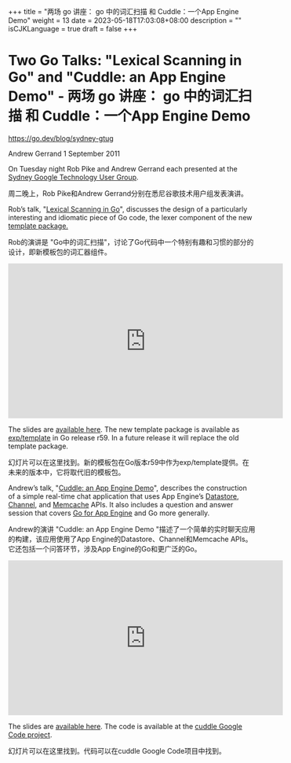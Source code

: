 +++
title = "两场 go 讲座： go 中的词汇扫描 和 Cuddle：一个App Engine Demo"
weight = 13
date = 2023-05-18T17:03:08+08:00
description = ""
isCJKLanguage = true
draft = false
+++

# Two Go Talks: "Lexical Scanning in Go" and "Cuddle: an App Engine Demo" - 两场 go 讲座： go 中的词汇扫描 和 Cuddle：一个App Engine Demo

https://go.dev/blog/sydney-gtug

Andrew Gerrand
1 September 2011

On Tuesday night Rob Pike and Andrew Gerrand each presented at the [Sydney Google Technology User Group](http://www.sydney-gtug.org/).

周二晚上，Rob Pike和Andrew Gerrand分别在悉尼谷歌技术用户组发表演讲。

Rob’s talk, "[Lexical Scanning in Go](http://www.youtube.com/watch?v=HxaD_trXwRE)", discusses the design of a particularly interesting and idiomatic piece of Go code, the lexer component of the new [template package.](https://go.dev/pkg/exp/template/)

Rob的演讲是 "Go中的词汇扫描"，讨论了Go代码中一个特别有趣和习惯的部分的设计，即新模板包的词汇器组件。

<iframe src="https://www.youtube.com/embed/HxaD_trXwRE" width="560" height="315" frameborder="0" allowfullscreen="" mozallowfullscreen="" webkitallowfullscreen="" style="box-sizing: border-box;"></iframe>

The slides are [available here](http://cuddle.googlecode.com/hg/talk/lex.html). The new template package is available as [exp/template](https://go.dev/pkg/exp/template/) in Go release r59. In a future release it will replace the old template package.

幻灯片可以在这里找到。新的模板包在Go版本r59中作为exp/template提供。在未来的版本中，它将取代旧的模板包。

Andrew’s talk, "[Cuddle: an App Engine Demo](http://www.youtube.com/watch?v=HQtLRqqB-Kk)", describes the construction of a simple real-time chat application that uses App Engine’s [Datastore](http://code.google.com/appengine/docs/go/datastore/overview.html), [Channel](http://code.google.com/appengine/docs/go/channel/overview.html), and [Memcache](http://code.google.com/appengine/docs/go/datastore/memcache.html) APIs. It also includes a question and answer session that covers [Go for App Engine](http://code.google.com/appengine/docs/go/gettingstarted/) and Go more generally.

Andrew的演讲 "Cuddle: an App Engine Demo "描述了一个简单的实时聊天应用的构建，该应用使用了App Engine的Datastore、Channel和Memcache APIs。它还包括一个问答环节，涉及App Engine的Go和更广泛的Go。

<iframe src="https://www.youtube.com/embed/HQtLRqqB-Kk" width="560" height="315" frameborder="0" allowfullscreen="" mozallowfullscreen="" webkitallowfullscreen="" style="box-sizing: border-box;"></iframe>

The slides are [available here](http://cuddle.googlecode.com/hg/talk/index.html). The code is available at the [cuddle Google Code project](http://code.google.com/p/cuddle/).

幻灯片可以在这里找到。代码可以在cuddle Google Code项目中找到。
